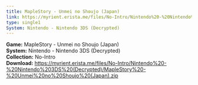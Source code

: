 ```yaml
---
title: MapleStory - Unmei no Shoujo (Japan)
link: https://myrient.erista.me/files/No-Intro/Nintendo%20-%20Nintendo%203DS%20(Decrypted)/MapleStory%20-%20Unmei%20no%20Shoujo%20(Japan).zip
type: single1
System: Nintendo - Nintendo 3DS (Decrypted)
---
```

<b>Game:</b> MapleStory - Unmei no Shoujo (Japan)<br>
<b>System:</b> Nintendo - Nintendo 3DS (Decrypted)<br>
<b>Collection:</b> No-Intro<br>
<b>Download:</b> https://myrient.erista.me/files/No-Intro/Nintendo%20-%20Nintendo%203DS%20(Decrypted)/MapleStory%20-%20Unmei%20no%20Shoujo%20(Japan).zip